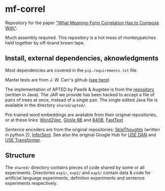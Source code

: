 # mf-correl
Repository for the paper ["What Meaning-Form Correlation Has to Compose With"](nowhere.org).

Much assembly required. This repository is a hot mess of monkeypatches held together by off-brand brown tape.

## Install, external dependencies, aknowledgments

Most dependencies are covered in the `pip.requirements.txt` file.

Mantel tests are from J. W. Carr's github ([see here](https://github.com/jwcarr/MantelTest))

The implementation of APTED by Pawlik & Augsten is from the [repository](https://github.com/DatabaseGroup/apted) (written in Java). The JAR we provide has been hacked to accept a file of pairs of trees at once, instead of a single pair. The single edited Java file is available in the directory `shared/apted/`.

Pre-trained word embeddings are available from their original repositories, or at these links: [Word2Vec](https://drive.google.com/file/d/0B7XkCwpI5KDYNlNUTTlSS21pQmM/edit?usp=sharing), [GloVe 6B](http://nlp.stanford.edu/data/glove.6B.zip) and [840B](http://nlp.stanford.edu/data/glove.840B.300d.zip), [FastText](https://dl.fbaipublicfiles.com/fasttext/vectors-wiki/wiki.en.zip)

Sentence encoders are from the original repositories: [SkipThoughts](https://github.com/ryankiros/skip-thoughts) (written in python 2), [InferSent](https://github.com/facebookresearch/InferSent).
See also the original Google Hub for [USE DAN](https://tfhub.dev/google/universal-sentence-encoder/4) and [USE Transformer](https://tfhub.dev/google/universal-sentence-encoder-large/5).

## Structure

The `shared/` directory contains pieces of code shared by some or all experiments. Directories `exp1/`, `exp2/` and `exp3/` contain data & code for artificial language experiments, definition experiments and sentence experiments respectively.

